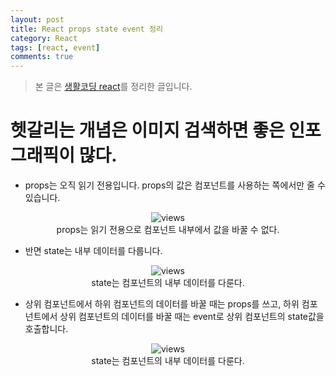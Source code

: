 ```yaml
---
layout: post
title: React props state event 정리
category: React
tags: [react, event]
comments: true
---
```


> 본 글은 [생활코딩 react](https://www.opentutorials.org/module/4058/24860)를 정리한 글입니다.  


# 헷갈리는 개념은 이미지 검색하면 좋은 인포그래픽이 많다.

- props는 오직 읽기 전용입니다. props의 값은 컴포넌트를 사용하는 쪽에서만 줄 수 있습니다.

<center>
<figure>
<img src="https://imgur.com/8FQHs8Q.png" alt="views">
<figcaption>props는 읽기 전용으로 컴포넌트 내부에서 값을 바꿀 수 없다.</figcaption>
</figure>
</center>

- 반면 state는 내부 데이터를 다룹니다. 

<center>
<figure>
<img src="https://imgur.com/q6yGOkF.png" alt="views">
<figcaption>state는 컴포넌트의 내부 데이터를 다룬다.</figcaption>
</figure>
</center>

- 상위 컴포넌트에서 하위 컴포넌트의 데이터를 바꿀 때는 props를 쓰고, 하위 컴포넌트에서 상위 컴포넌트의 데이터를 바꿀 때는 event로 상위 컴포넌트의 state값을 호출합니다.

<center>
<figure>
<img src="https://imgur.com/VMfxkxq.png" alt="views">
<figcaption>state는 컴포넌트의 내부 데이터를 다룬다.</figcaption>
</figure>
</center>
